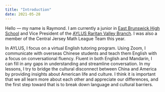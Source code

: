 ```yaml
---
title: "Introduction"
date: 2021-05-28
---
```


Hello — my name is Raymond. I am currently a junior in [East Brunswick High School](https://www.ebnet.org/Domain/18) and Vice President of the [AYLUS Raritan Valley Branch](http://aylus.org/raritan-valley-nj/). I was also a member of the Central Jersey Math League Team this year.

In AYLUS, I focus on a virtual English tutoring program. Using Zoom, I communicate with overseas Chinese students and teach them English with a focus on conversational fluency. Fluent in both English and Mandarin, I can fill in any gaps in understanding and streamline conversation. In my lessons, I try to bridge the cultural disconnect between China and America by providing insights about American life and culture. I think it is important that we all learn more about each other and appreciate our differences, and the first step toward that is to break down language and cultural barriers.

